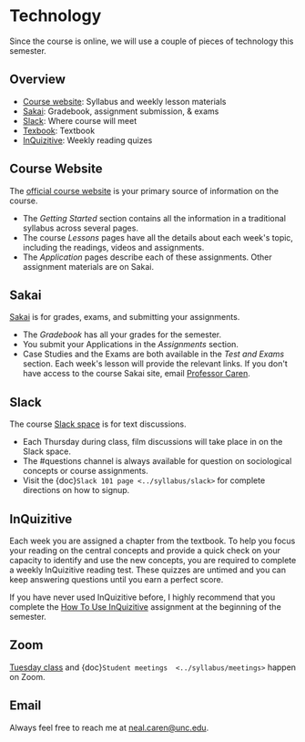 # Technology

Since the course is online, we will use a couple of pieces of technology this semester.


##  Overview
* [Course website](http://soci101.org): Syllabus and weekly lesson materials
* [Sakai](https://sakai.unc.edu/x/47btQ1): Gradebook, assignment submission, & exams
* [Slack](http://soci101.slack.com): Where course will meet
* [Texbook](https://digital.wwnorton.com/realworld7): Textbook
* [InQuizitive](https://ncia.wwnorton.com/inquizitive-realworld7): Weekly reading quizes


## Course Website
The [official course website](http://soci101.org) is your primary source of information on the course.
* The *Getting Started* section contains all the information in a traditional syllabus across several pages.
* The course *Lessons* pages have all the details about each week's topic, including the readings, videos and assignments.
* The *Application* pages describe each of these assignments. Other assignment materials are on Sakai.

## Sakai
[Sakai](https://sakai.unc.edu/x/47btQ1) is for grades, exams, and submitting your assignments.
* The *Gradebook* has all your grades for the semester.
* You submit your Applications in the *Assignments* section.
* Case Studies and the Exams are both available in the *Test and Exams* section. Each week's lesson will provide the relevant links.
If you don't have access to the course Sakai site, email [Professor Caren](mailto:neal.caren@unc.edu).

## Slack
The course [Slack space](http://soci101.slack.com) is for text discussions.
* Each Thursday during class, film discussions will take place in on the Slack space.
* The #questions channel is always available for question on sociological concepts or course assignments.
* Visit the {doc}`Slack 101 page <../syllabus/slack>` for complete directions on how to signup.


## InQuizitive
Each week you are assigned a chapter from the textbook. To help you focus your reading on the central concepts and provide a quick check on your capacity to identify and use the new concepts, you are required to complete a weekly InQuizitive reading test. These quizzes are untimed and you can keep answering questions until you earn a perfect score.

If you have never used InQuizitive before, I highly recommend that you complete the [How To Use InQuizitive](https://ncia.wwnorton.com/111835) assignment at the beginning of the semester.

## Zoom
[Tuesday class](https://unc.zoom.us/j/96531859232) and {doc}`Student meetings  <../syllabus/meetings>`  happen on Zoom.

## Email
Always feel free to reach me at [neal.caren@unc.edu](mailto:neal.caren@unc.edu).
